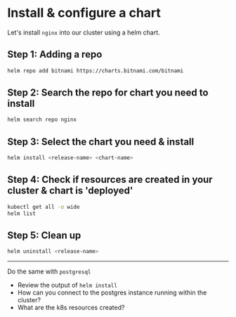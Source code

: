# Install & configure a chart

Let's install `nginx` into our cluster using a helm chart.

## Step 1: Adding a repo

```bash
helm repo add bitnami https://charts.bitnami.com/bitnami
```

## Step 2: Search the repo for chart you need to install

```bash
helm search repo nginx
```

## Step 3: Select the chart you need & install

```bash
helm install <release-name> <chart-name>
```

## Step 4: Check if resources are created in your cluster & chart is 'deployed'

```bash
kubectl get all -o wide
helm list
```

## Step 5: Clean up

```bash
helm uninstall <release-name>
```

---

Do the same with `postgresql`

- Review the output of `helm install`
- How can you connect to the postgres instance running within the cluster?
- What are the k8s resources created?
